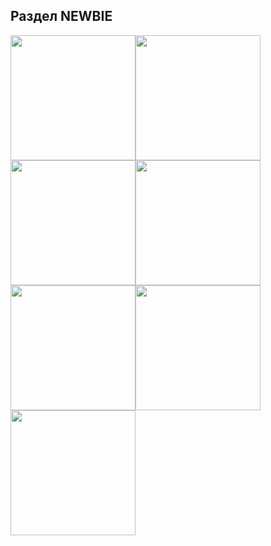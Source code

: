 ## Раздел NEWBIE
<a href="https://kosticyn.github.io/fontend_mentor_io/huddle-landing-page" target="_blank"><img src="https://kosticyn.github.io/fontend_mentor_io/huddle-landing-page/design/desktop-preview.jpg" width="200"></a><a href="https://kosticyn.github.io/fontend_mentor_io/fylo-landing-page-with-two-column-layout-master" target="_blank"><img src="https://kosticyn.github.io/fontend_mentor_io/fylo-landing-page-with-two-column-layout-master/design/desktop-preview.jpg" width="200"></a><a href="https://kosticyn.github.io/fontend_mentor_io/huddle-landing-page-with-single-introductory-section" target="_blank"><img src="https://kosticyn.github.io/fontend_mentor_io/huddle-landing-page-with-single-introductory-section/design/desktop-preview.jpg" width="200"></a><a href="https://kosticyn.github.io/fontend_mentor_io/ping-coming-soon-page" target="_blank"><img src="https://kosticyn.github.io/fontend_mentor_io/ping-coming-soon-page/design/desktop-preview.jpg" width="200"></a>
<a href="https://kosticyn.github.io/fontend_mentor_io/single-price-grid-component" target="_blank"><img src="https://kosticyn.github.io/fontend_mentor_io/single-price-grid-component/design/desktop-preview.jpg" width="200"></a><a href="https://kosticyn.github.io/fontend_mentor_io/intro-component-with-signup-form" target="_blank"><img src="https://kosticyn.github.io/fontend_mentor_io/intro-component-with-signup-form/design/desktop-preview.jpg" width="200"></a><a href="https://kosticyn.github.io/fontend_mentor_io/base-apparel-coming-soon" target="_blank"><img src="https://kosticyn.github.io/fontend_mentor_io/base-apparel-coming-soon/design/desktop-preview.jpg" width="200"></a>

